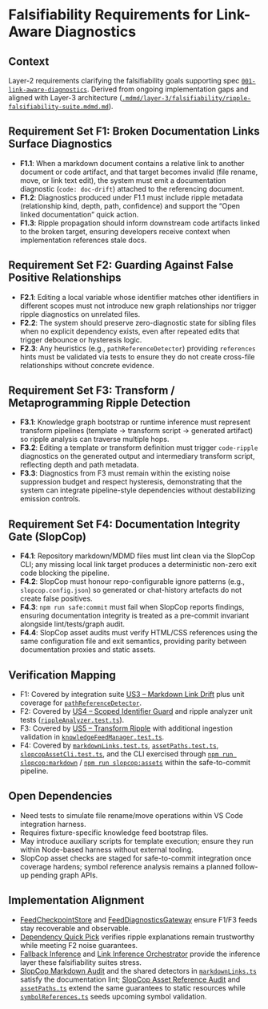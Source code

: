 # Falsifiability Requirements for Link-Aware Diagnostics

## Context
Layer-2 requirements clarifying the falsifiability goals supporting spec [`001-link-aware-diagnostics`](../../specs/001-link-aware-diagnostics/spec.md). Derived from ongoing implementation gaps and aligned with Layer-3 architecture ([`.mdmd/layer-3/falsifiability/ripple-falsifiability-suite.mdmd.md`](../layer-3/falsifiability/ripple-falsifiability-suite.mdmd.md)).

## Requirement Set F1: Broken Documentation Links Surface Diagnostics
- **F1.1**: When a markdown document contains a relative link to another document or code artifact, and that target becomes invalid (file rename, move, or link text edit), the system must emit a documentation diagnostic (`code: doc-drift`) attached to the referencing document.
- **F1.2**: Diagnostics produced under F1.1 must include ripple metadata (relationship kind, depth, path, confidence) and support the “Open linked documentation” quick action.
- **F1.3**: Ripple propagation should inform downstream code artifacts linked to the broken target, ensuring developers receive context when implementation references stale docs.

## Requirement Set F2: Guarding Against False Positive Relationships
- **F2.1**: Editing a local variable whose identifier matches other identifiers in different scopes must not introduce new graph relationships nor trigger ripple diagnostics on unrelated files.
- **F2.2**: The system should preserve zero-diagnostic state for sibling files when no explicit dependency exists, even after repeated edits that trigger debounce or hysteresis logic.
- **F2.3**: Any heuristics (e.g., `pathReferenceDetector`) providing `references` hints must be validated via tests to ensure they do not create cross-file relationships without concrete evidence.

## Requirement Set F3: Transform / Metaprogramming Ripple Detection
- **F3.1**: Knowledge graph bootstrap or runtime inference must represent transform pipelines (template → transform script → generated artifact) so ripple analysis can traverse multiple hops.
- **F3.2**: Editing a template or transform definition must trigger `code-ripple` diagnostics on the generated output and intermediary transform script, reflecting depth and path metadata.
- **F3.3**: Diagnostics from F3 must remain within the existing noise suppression budget and respect hysteresis, demonstrating that the system can integrate pipeline-style dependencies without destabilizing emission controls.

## Requirement Set F4: Documentation Integrity Gate (SlopCop)
- **F4.1**: Repository markdown/MDMD files must lint clean via the SlopCop CLI; any missing local link target produces a deterministic non-zero exit code blocking the pipeline.
- **F4.2**: SlopCop must honour repo-configurable ignore patterns (e.g., `slopcop.config.json`) so generated or chat-history artefacts do not create false positives.
- **F4.3**: `npm run safe:commit` must fail when SlopCop reports findings, ensuring documentation integrity is treated as a pre-commit invariant alongside lint/tests/graph audit.
- **F4.4**: SlopCop asset audits must verify HTML/CSS references using the same configuration file and exit semantics, providing parity between documentation proxies and static assets.

## Verification Mapping
- F1: Covered by integration suite [US3 – Markdown Link Drift](../../tests/integration/us3/markdownLinkDrift.test.ts) plus unit coverage for [`pathReferenceDetector`](../../packages/server/src/features/watchers/pathReferenceDetector.ts).
- F2: Covered by [US4 – Scoped Identifier Guard](../../tests/integration/us4/scopeCollision.test.ts) and ripple analyzer unit tests ([`rippleAnalyzer.test.ts`](../../packages/server/src/features/knowledge/rippleAnalyzer.test.ts)).
- F3: Covered by [US5 – Transform Ripple](../../tests/integration/us5/transformRipple.test.ts) with additional ingestion validation in [`knowledgeFeedManager.test.ts`](../../packages/server/src/features/knowledge/knowledgeFeedManager.test.ts).
- F4: Covered by [`markdownLinks.test.ts`](../../packages/shared/src/tooling/markdownLinks.test.ts), [`assetPaths.test.ts`](../../packages/shared/src/tooling/assetPaths.test.ts), [`slopcopAssetCli.test.ts`](../../packages/shared/src/tooling/slopcopAssetCli.test.ts), and the CLI exercised through [`npm run slopcop:markdown`](/scripts/slopcop/check-markdown-links.ts) / [`npm run slopcop:assets`](/scripts/slopcop/check-asset-paths.ts) within the safe-to-commit pipeline.

## Open Dependencies
- Need tests to simulate file rename/move operations within VS Code integration harness.
- Requires fixture-specific knowledge feed bootstrap files.
- May introduce auxiliary scripts for template execution; ensure they run within Node-based harness without external tooling.
- SlopCop asset checks are staged for safe-to-commit integration once coverage hardens; symbol reference analysis remains a planned follow-up pending graph APIs.

## Implementation Alignment
- [FeedCheckpointStore](../layer-4/knowledge-graph-ingestion/feedCheckpointStore.mdmd.md) and [FeedDiagnosticsGateway](../layer-4/knowledge-graph-ingestion/feedDiagnosticsGateway.mdmd.md) ensure F1/F3 feeds stay recoverable and observable.
- [Dependency Quick Pick](../layer-4/extension-diagnostics/dependencyQuickPick.mdmd.md) verifies ripple explanations remain trustworthy while meeting F2 noise guarantees.
- [Fallback Inference](../layer-4/shared/fallbackInference.mdmd.md) and [Link Inference Orchestrator](../layer-4/language-server-runtime/linkInferenceOrchestrator.mdmd.md) provide the inference layer these falsifiability suites stress.
- [SlopCop Markdown Audit](../layer-4/tooling/slopcopMarkdownLinks.mdmd.md) and the shared detectors in [`markdownLinks.ts`](../../packages/shared/src/tooling/markdownLinks.ts) satisfy the documentation lint; [SlopCop Asset Reference Audit](../layer-4/tooling/slopcopAssetPaths.mdmd.md) and [`assetPaths.ts`](../../packages/shared/src/tooling/assetPaths.ts) extend the same guarantees to static resources while [`symbolReferences.ts`](../../packages/shared/src/tooling/symbolReferences.ts) seeds upcoming symbol validation.
